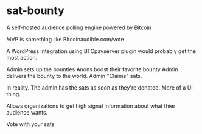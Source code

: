 # sat-bounty
A self-hosted audience polling engine powered by Bitcoin

MVP is something like Bitcoinaudible.com/vote

A WordPress integration using BTCpayserver plugin would probably get the most action.

Admin sets up the bounties
Anons boost their favorite bounty
Admin delivers the bounty to the world.
Admin "Claims" sats.

In reality. The admin has the sats as soon as they're donated. More of a UI thing.

Allows organizations to get high signal information about what thier audience wants.

Vote with your sats
